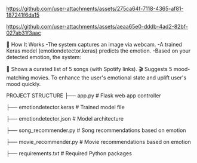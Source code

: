 

https://github.com/user-attachments/assets/275ca64f-7118-4365-af81-187241f6da15



https://github.com/user-attachments/assets/aeaa65e0-dddb-4ad2-82bf-027ab31f3aac

🧠 How It Works
-The system captures an image via webcam.
-A trained Keras model (emotiondetector.keras) predicts the emotion.
-Based on your detected emotion, the system:

   🎵 Shows a curated list of 5 songs (with Spotify links).
   🎬 Suggests 5 mood-matching movies.
To enhance the user's emotional state and uplift user's mood quickly.

PROJECT STRUCTURE
├── app.py                   # Flask web app controller

├── emotiondetector.keras   # Trained model file

├── emotiondetector.json    # Model architecture

├── song_recommender.py     # Song recommendations based on emotion

├── movie_recommender.py    # Movie recommendations based on emotion

├── requirements.txt        # Required Python packages




